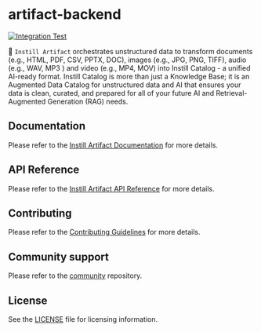 # artifact-backend

[![Integration Test](https://github.com/instill-ai/artifact-backend/actions/workflows/integration-test.yml/badge.svg)](https://github.com/instill-ai/artifact-backend/actions/workflows/integration-test.yml)

💾 `Instill Artifact` orchestrates unstructured data to transform documents (e.g., HTML, PDF, CSV, PPTX, DOC), images (e.g., JPG, PNG, TIFF), audio (e.g., WAV, MP3 ) and video (e.g., MP4, MOV) into Instill Catalog - a unified AI-ready format. Instill Catalog is more than just a Knowledge Base; it is an Augmented Data Catalog for unstructured data and AI that ensures your data is clean, curated, and prepared for all of your future AI and Retrieval-Augmented Generation (RAG) needs.

## Documentation

Please refer to the [Instill Artifact Documentation](https://www.instill.tech/docs/artifact/introduction) for more details.

## API Reference

Please refer to the [Instill Artifact API Reference](https://openapi.instill.tech/reference/artifactpublicservice_listcatalogs) for more details.

## Contributing

Please refer to the [Contributing Guidelines](./.github/CONTRIBUTING.md) for more details.

## Community support

Please refer to the [community](https://github.com/instill-ai/community) repository.

## License

See the [LICENSE](./LICENSE) file for licensing information.
